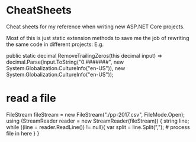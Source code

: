 # CheatSheets

Cheat sheets for my reference when writing new ASP.NET Core projects. 


Most of this is just static extension methods to save me the job of rewriting the same code in different projects: 
E.g.

 public static decimal RemoveTrailingZeros(this decimal input) => 
            decimal.Parse(input.ToString("0.#######", new System.Globalization.CultureInfo("en-US")), new System.Globalization.CultureInfo("en-US"));




# read a file 
FileStream fileStream = new FileStream("./pp-2017.csv", FileMode.Open);
using (StreamReader reader = new StreamReader(fileStream))
{
    string line;
    while ((line = reader.ReadLine()) != null){
        var split = line.Split(",");
        # process file in here 
    }
}






